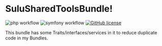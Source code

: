 # SuluSharedToolsBundle!
![php workflow](https://github.com/manuxi/SuluSharedToolsBundle/actions/workflows/php.yml/badge.svg)
![symfony workflow](https://github.com/manuxi/SuluSharedToolsBundle/actions/workflows/symfony.yml/badge.svg)
<a href="https://github.com/manuxi/SuluSharedToolsBundle/tags" target="_blank">
<img src="https://img.shields.io/github/v/tag/manuxi/SuluSharedToolsBundle" alt="GitHub license">
</a>

This bundle has some Traits/interfaces/services in it to reduce duplicate code in my Bundles. 